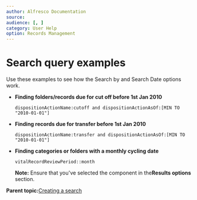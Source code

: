 ```yaml
---
author: Alfresco Documentation
source: 
audience: [, ]
category: User Help
option: Records Management
---
```


# Search query examples

Use these examples to see how the Search by and Search Date options work.

-   **Finding folders/records due for cut off before 1st Jan 2010**

    `dispositionActionName:cutoff and dispositionActionAsOf:[MIN TO "2010-01-01"]`

-   **Finding records due for transfer before 1st Jan 2010**

    `dispositionActionName:transfer and dispositionActionAsOf:[MIN TO "2010-01-01"]`

-   **Finding categories or folders with a monthly cycling date**

    `vitalRecordReviewPeriod::month`

    **Note:** Ensure that you've selected the component in the**Results options** section.


**Parent topic:**[Creating a search](../tasks/rm-search-create.md)

